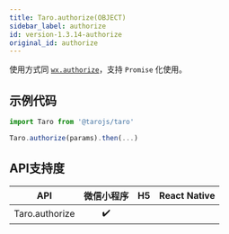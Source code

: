 ```yaml
---
title: Taro.authorize(OBJECT)
sidebar_label: authorize
id: version-1.3.14-authorize
original_id: authorize
---
```



使用方式同 [`wx.authorize`](https://developers.weixin.qq.com/miniprogram/dev/api/wx.authorize.html)，支持 `Promise` 化使用。

## 示例代码

```jsx
import Taro from '@tarojs/taro'

Taro.authorize(params).then(...)
```



## API支持度


| API | 微信小程序 | H5 | React Native |
| :-: | :-: | :-: | :-: |
| Taro.authorize | ✔️ |  |  |

